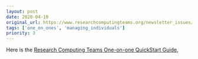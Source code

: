 ```yaml
---
layout: post
date: 2020-04-10
original_url: https://www.researchcomputingteams.org/newsletter_issues/0019
tags: ['one_on_ones', 'managing_individuals']
priority: 3
---
```


<!-- markdownlint-disable MD033 -->
<!-- markdownlint-disable MD041 -->
<!-- markdownlint-disable MD049 -->

Here is the [Research Computing Teams One-on-one QuickStart Guide](https://www.dursi.ca/post/quickstart-remote-one-on-ones.html),

